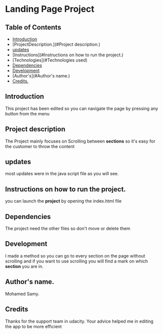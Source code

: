 # Landing Page Project

## Table of Contents

- [Introduction](#Introduction)
- [ProjectDescription.](#Project description.)
- [updates](#updates)
- [Instructions](#Instructions on how to run the project.)
- [Technologies](#Technologies used)
- [Dependencies](#Dependencies)
- [Development](#Development)
- [Author's](#Author's name.)
- [Credits.](#Credits.)

## Introduction

This project has been edited so you can navigate the page by pressing any button from the menu

## Project description

The Project mainly focuses on Scrolling between **sections** so it's easy for the customer to throw the content

## updates

most updates were in the java script file as you will see.

## Instructions on how to run the project.

you can launch the **project** by opening the index.html file

## Dependencies

The project need the other files so don't move or delete them

## Development

I made a method so you can go to every section on the page without scrolling and if you want to use scrolling you will find a mark on which **section** you are in.

## Author's name.

Mohamed Samy.

## Credits

Thanks for the support team in udacity. Your advice helped me in editing the app to be more efficient
